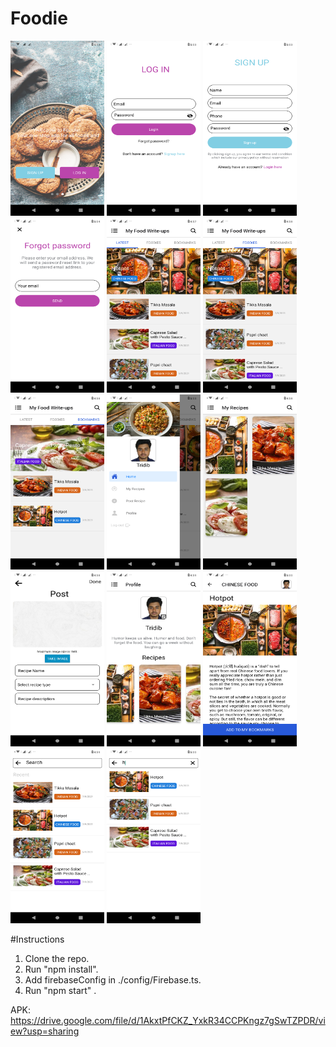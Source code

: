 # Foodie

<img src="assets/screens/screen1.png" width="150" height="280" />   <img src="assets/screens/screen2.png" width="150" height="280" />   <img src="assets/screens/screen3.png" width="150" height="280" />   <img src="assets/screens/screen4.png" width="150" height="280" />   <img src="assets/screens/screen5.png" width="150" height="280" />   <img src="assets/screens/screen6.png" width="150" height="280" />   <img src="assets/screens/screen7.png" width="150" height="280" />   <img src="assets/screens/screen8.png" width="150" height="280" />   <img src="assets/screens/screen9.png" width="150" height="280" />   <img src="assets/screens/screen10.png" width="150" height="280" />   <img src="assets/screens/screen11.png" width="150" height="280" />   <img src="assets/screens/screen12.png" width="150" height="280" />   <img src="assets/screens/screen13.png" width="150" height="280" />   <img src="assets/screens/screen14.png" width="150" height="280" />


#Instructions

1. Clone the repo.
2. Run "npm install".
3. Add firebaseConfig in ./config/Firebase.ts.
4. Run "npm start" .

APK: https://drive.google.com/file/d/1AkxtPfCKZ_YxkR34CCPKngz7gSwTZPDR/view?usp=sharing
